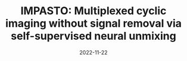 ---
title: "IMPASTO: Multiplexed cyclic imaging without signal removal via self-supervised neural unmixing"
collection: publications
category: "preprints"
permalink: /publication/2022-11-22-IMPASTO
date: 2022-11-22
venue: 'BioRxiv'
paperurl: 'https://www.biorxiv.org/content/10.1101/2022.11.22.517463v1'
citation: 'H. Kim, S. Bae, J. Cho, H. Nam, J. Seo, S. Han, <b>Euiin Yi</b>, E. Kim, Y-G. Yoont, and J-B. Chang. (2022). &quot;IMPASTO: Multiplexed cyclic imaging without signal removal via self-supervised neural unmixing.&quot; <i>BioRxiv preprint</i>.'
excerpt: '<img src="/assets/paper_images/IMPASTO.png" alt="placeholder image" style="float: right; width: 200px; margin: 0 0 1em 1em;">
Conventional multiplexed cyclic imaging techniques have limitations, as the signal removal process can alter tissue integrity. This paper introduces IMPASTO, a novel method that iterates imaging cycles without signal removal and uses a self-supervised AI model to unmix the signals, isolating individual protein images. This technique enables high-dimensional imaging while minimizing tissue damage.'
keywords: 'Multiplexed Imaging, Cyclic Imaging, Self-Supervised Learning, Neural Unmixing, Proteomics, Bioimaging'
---